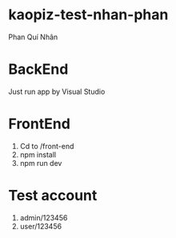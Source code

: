 # kaopiz-test-nhan-phan
Phan Quí Nhân

# BackEnd
Just run app by Visual Studio

# FrontEnd
1. Cd to /front-end
2. npm install
3. npm run dev

# Test account
1. admin/123456
2. user/123456

